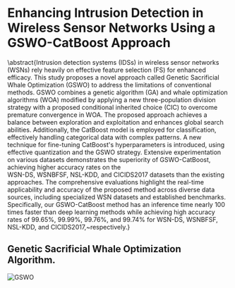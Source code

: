 # Enhancing Intrusion Detection in Wireless Sensor Networks Using a GSWO-CatBoost Approach
\abstract{Intrusion detection systems (IDSs) in wireless sensor networks (WSNs) rely 
heavily on effective feature selection (FS) for enhanced efficacy. This study proposes a 
novel approach called Genetic Sacrificial Whale Optimization (GSWO) to address the 
limitations of conventional methods. GSWO combines a genetic algorithm (GA) and whale 
optimization algorithms (WOA) modified by applying a new three-population division 
strategy with a proposed conditional inherited choice (CIC) to overcome premature 
convergence in WOA. The proposed approach achieves a balance between exploration and 
exploitation and enhances global search abilities. Additionally, the CatBoost model is 
employed for classification, effectively handling categorical data with complex patterns. A 
new technique for fine-tuning CatBoost's hyperparameters is introduced, using effective 
quantization and the GSWO strategy. Extensive experimentation on various datasets 
demonstrates the superiority of GSWO-CatBoost, achieving higher accuracy rates on the  
WSN-DS, WSNBFSF, NSL-KDD, and CICIDS2017 datasets than the existing approaches. 
The comprehensive evaluations highlight the real-time applicability and accuracy of the 
proposed method across diverse data sources, including specialized WSN datasets and 
established benchmarks. Specifically,  our GSWO-CatBoost method has an inference time 
nearly 100 times faster than deep learning methods while achieving high accuracy rates of 
99.65\%, 99.99\%, 99.76\%, and 99.74\% for WSN-DS, WSNBFSF, NSL-KDD, and 
CICIDS2017,~respectively.}

## Genetic Sacrificial Whale Optimization Algorithm.
![GSWO](https://github.com/thuannguyen25032k/Enhancing-Intrusion-Detection-in-Wireless-Sensor-Networks-Using-a-GSWO-CatBoost-Approach/assets/110898043/825be09c-5269-41e0-83f3-f436b49a293e)
